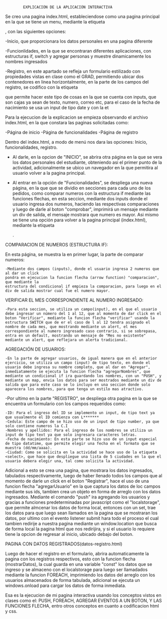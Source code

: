             EXPLICACIÓN DE LA APLICACIÓN INTERACTIVA

Se creo una pagina index.html, estableciendose como una pagina principal en la que se tiene un menu, mediante la etiqueta <nav>, con las siguientes opciones:

-Inicio, que proporcionara los datos personales en una pagina diferente

-Funcionlidades, en la que se encontraran diferentes aplicaciones, con estructuras if, switch y agregar personas y muestre dinamicamente los nombres ingresados

-Registro, en este apartado se refleja un formulario estilizado con propiedades vistas en clase como el GRAD, permitiendo ubicar dos contenedores en linea horizontalmente, en la parte de los campos del registro, se codifico con la etiqueta <form> que permite hacer este tipo de cosas en la que se cuenta con inputs, que son cajas ya sean de texto, numero, correo etc, para el caso de la fecha de nacimiento se usa un input de tipo date y con la et

Para la ejecucion de la explicacion se empieza observando el archivo index.html, en la que constara las paginas solicitadas como: 

-Página de inicio
-Página de funcionalidades
-Página de registro

Dentro del index.html, a modo de menú nos dara las opciones: Inicio, funcionalidades, registro.

- Al darle, en la opcion de "INICIO", se abrira otra página en la que se vera los datos personales del estudiante, obteniendo asi el primer punto de la actividad, adicionalmente se ubico un navegador en la que permitira al usuario volver a la pagina principal.

- Al entrar en la opción de "Funcionalidades", se despliega una nueva página, en la que que se dividio en secciones para cada uno de los pedidos, como comparar numeros con la estructura if mediante las funciones flechas, en esta seccion, mediante dos inputs donde el usuario ingresa dos numeros, haciendo las respectivas comparaciones y luego de darle al boton "comprobar", imprimirá un mensaje mediante un div de salida, el mensaje mostrara que numero es mayor. Asi mismo se tiene una opción para volver a la pagina principal (index.html), mediante la etiqueta <nav>.

COMPARACION DE NUMEROS (ESTRUCTURA IF):

En esta página, se muestra la en primer lugar, la parte de comparar numeros:

    -Mediante dos campos (inputs), donde el usuario ingresa 2 numeros que al dar un click
    pondra en ejecucion la funcion flecha (arrow function) "comparacion", que mediante la
    estructura del condicional if empieza la comparacion, para luego en el div de salida mostrar cual fue el numero mayor.

VERIFICAR EL MES CORRESPONDIENTE AL NUMERO INGRESADO:

    -Para esta seccion, se utiliza un campo(input), en el que el usuario debe ingresar un número del 1 al 12, que al momento de dar click en el boton "Verificar", mediante la funcion flecha "verificar" usando la estructura SWITCH que de er el caso de l al 12 tendra asignado el nombre de cada mes, que mostrando mediante un alert, el mes correspondiente al numero ingresado caso contrario, si se sobrepasa, entra en un default, mostrando un mensaje de "Mes no existente" mediante un alert, que reflejara un alerta tradicional.

AGREGACIÓN DE USUARIOS:

    -En la parte de agregar usuarios, de igual manera que en el anterior ejercicio, se utiliza un campo (input) de tipo texto, en donde el usuario debe ingresa su nombre completo, que al dar en "Agregar", inmediatamente se ejecuta la funcion flecha "agregarNombres", que mediante un condicional if ira guardando los nombres, con un "PUSH", y mediante un map, envia los datos para ser mostrados mediante un div de salida que para este caso se lo incluyo en una seccion donde solo aparecera los nombres, para que tenga un estilo mas atractivo.

-Por ultimo en la parte "REGISTRO", se despliega otra pagina en la que se encuentra un formulario con los campos requeridos como:

    -ID: Para el ingreso del ID se implemento un input, de tipo text ya que usualmente el ID comienza con L*******
    -Cedula: Este campo de se hizo uso de un input de tipo number, ya que solo contiene numeros la C.I
    -Nombres y apellidos: Para el ingreso de los nombres se utiliza un input de tipo text ya que solo ingresara caracteres letras.
    -Fecha de nacimiento: En esta parte se hizo uso de un input especial de tipo datatime, que permite elegir una fecha en el formato que se muestra (dd/mm/aaaa).
    -Ciudad: Como se solicita en la actividad se hace uso de la etiqueta <select>, que hace que despliegue una lista de 5 ciudades en la que el usuario debera elegir una, tal como solicita la actividad.

Adicional a esto se crea una pagina, que mostrara los datos ingresados, tabulados respectivamente, luego de haber llenado todos los campos que al momento de darle un click en el boton "Registrar", hace el uso de una funcion flecha "agregarUsuario" en la que captura los datos de loc campos mediante sus ids, tambien crea un objeto en forma de arreglo con los datos ingresados.
Mediante el comando "push" ira agregando los usuarios y gracias a funciones predeterminadas por javascript como el "localstorage", que permite almcenar los datos de forma local, entonces con un set, trae los datos para que luego sean llamados en la pagina que se mostraran los datos, por ultimo con el evento listener submit hara todo el proceso el cual tambien redirije a nuestra pagina mediante un window.location que busca de forma local la pagina html que nos redirijira, y si el usuario lo requiere tiene la opcion de regresar al inicio, ubicado debajo del boton.

PAGINA CON DATOS REGISTRADOS(datos-registro.html)

Luego de hacer el registro en el formulario, abrira automaticamente la pagina con los registros respectivos, esto con la funcion flecha (mostrarDatos), la cual guarda en una variable "const" los datos que se ingreso y se almaceno con el localstorage para luego ser llamadados mediante la funcion FOREACH, imprimiendo los datos del arreglo con los usuarios almacenados de forma tabulada, adicional se ejecuta un windows.onload para cargar los datos de forma inmediata.

Esa es la ejecucion de mi pagina interactiva usando los conceptos vistos en clases como el: PUSH, FOREACH, AGREGAR EVENTOS A UN BOTON, Y LAS FUNCIONES FLECHA, entro otros conceptos en cuanto a codificacion html y css.







